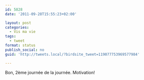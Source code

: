 ```yaml
---
id: 5828
date: '2011-09-28T15:55:23+02:00'

layout: post
categories:
  - Vis ma vie
tags:
  - tweet
format: status
publish_social: no
guid: 'http://tweets.local/?birdsite_tweet=119077753969577984'

---
```


Bon, 2ème journée de la journée. Motivation!